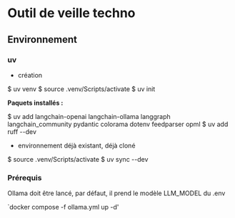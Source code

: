 # Outil de veille techno

## Environnement

### uv

- création

$ uv venv
$ source .venv/Scripts/activate
$ uv init

**Paquets installés :**

$ uv add langchain-openai langchain-ollama langgraph langchain_community pydantic colorama dotenv feedparser opml
$ uv add ruff --dev

- environnement déjà existant, déjà cloné

$ source .venv/Scripts/activate
$ uv sync --dev

### Prérequis

Ollama doit être lancé, par défaut, il prend le modèle LLM_MODEL du .env

`docker compose -f ollama.yml up -d'

